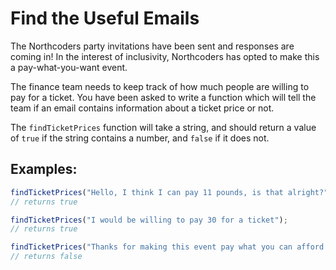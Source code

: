 # Find the Useful Emails

The Northcoders party invitations have been sent and responses are coming in! In the interest of inclusivity, Northcoders has opted to make this a pay-what-you-want event.

The finance team needs to keep track of how much people are willing to pay for a ticket. You have been asked to write a function which will tell the team if an email contains information about a ticket price or not.

The `findTicketPrices` function will take a string, and should return a value of `true` if the string contains a number, and `false` if it does not.

## Examples:

```javascript
findTicketPrices("Hello, I think I can pay 11 pounds, is that alright?");
// returns true

findTicketPrices("I would be willing to pay 30 for a ticket");
// returns true

findTicketPrices("Thanks for making this event pay what you can afford!");
// returns false
```
